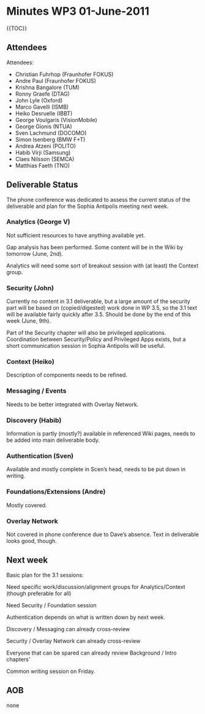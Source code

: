 Minutes WP3 01-June-2011
========================

{{TOC}}

Attendees
---------

Attendees:
* Christian Fuhrhop (Fraunhofer FOKUS)
* Andre Paul (Fraunhofer FOKUS)
* Krishna Bangalore (TUM)
* Ronny Graefe (DTAG)
* John Lyle (Oxford)
* Marco Gavelli (ISMB)
* Heiko Desruelle (IBBT)
* George Voulgaris (VisionMobile)
* George Gionis (NTUA)
* Sven Lachmund (DOCOMO)
* Simon Isenberg (BMW F+T)
* Andrea Atzeni (POLITO)
* Habib Virji (Samsung)
* Claes Nilsson (SEMCA)
* Matthias Faeth (TNO)

Deliverable Status
------------------

The phone conference was dedicated to assess the current status of the deliverable and plan for the Sophia Antipolis meeting next week.

### Analytics (George V)

Not sufficient resources to have anything available yet.

Gap analysis has been performed. Some content will be in the Wiki by tomorrow (June, 2nd).

Analytics will need some sort of breakout session with (at least) the Context group.

### Security (John)

Currently no content in 3.1 deliverable, but a large amount of the security part will be based on (copied/digested) work done in WP 3.5, so the 3.1 text will be available fairly quickly after 3.5. Should be done by the end of this week (June, 9th).

Part of the Security chapter will also be privileged applications. Coordination between Security/Policy and Privileged Apps exists, but a short communication session in Sophia Antipolis will be useful.

### Context (Heiko)

Description of components needs to be refined.

### Messaging / Events

Needs to be better integrated with Overlay Network.

### Discovery (Habib)

Information is partly (mostly?) available in referenced Wiki pages, needs to be added into main deliverable body.

### Authentication (Sven)

Available and mostly complete in Scen’s head, needs to be put down in writing.

### Foundations/Extensions (Andre)

Mostly covered.

### Overlay Network

Not covered in phone conference due to Dave’s absence. Text in deliverable looks good, though.

Next week
---------

Basic plan for the 3.1 sessions:

Need specific work/discussion/alignment groups for Analytics/Context (though preferable for all)

Need Security / Foundation session

Authentication depends on what is written down by next week.

Discovery / Messaging can already cross-review

Security / Overlay Network can already cross-review

Everyone that can be spared can already review Background / Intro chapters’

Common writing session on Friday.

AOB
---

none

